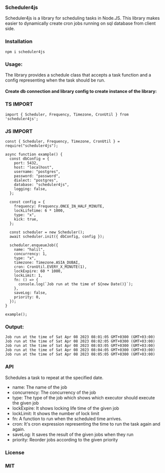 ### Scheduler4js

Scheduler4js is a library for scheduling tasks in Node.JS.
This library makes easier to dynamically create cron jobs running on sql database from client side.

### Installation

```
npm i scheduler4js
```

### Usage:

The library provides a schedule class that accepts a task function and a config representing when the task should be run.

#### Create db connection and library config to create instance of the library:

### TS IMPORT

```
import { Scheduler, Frequency, Timezone, CronUtil } from 'scheduler4js';
```

### JS IMPORT

```
const { Scheduler, Frequency, Timezone, CronUtil } = require("scheduler4js");
```

```
async function example() {
  const dbConfig = {
    port: 5432,
    host: "localhost",
    username: "postgres",
    password: "password",
    dialect: "postgres",
    database: "scheduler4js",
    logging: false,
  };

  const config = {
    frequency: Frequency.ONCE_IN_HALF_MINUTE,
    lockLifetime: 6 * 1000,
    type: "x",
    kick: true,
  };

  const scheduler = new Scheduler();
  await scheduler.init({ dbConfig, config });

  scheduler.enqueueJob({
    name: "halil",
    concurrency: 1,
    type: "x",
    timezone: Timezone.ASIA_DUBAI,
    cron: CronUtil.EVERY_X_MINUTE(1),
    lockExpire: 60 * 1000,
    lockLimit: 1,
    fn: () => {
      console.log(`Job run at the time of ${new Date()}`);
    },
    saveLog: false,
    priority: 0,
  });
}

example();

```

### Output:

```
Job run at the time of Sat Apr 08 2023 08:01:05 GMT+0300 (GMT+03:00)
Job run at the time of Sat Apr 08 2023 08:02:05 GMT+0300 (GMT+03:00)
Job run at the time of Sat Apr 08 2023 08:03:05 GMT+0300 (GMT+03:00)
Job run at the time of Sat Apr 08 2023 08:04:05 GMT+0300 (GMT+03:00)
Job run at the time of Sat Apr 08 2023 08:05:05 GMT+0300 (GMT+03:00)
```

### API

Schedules a task to repeat at the specified date.

- name: The name of the job
- concurrency: The concurrency of the job
- type: The type of the job which shows which executor should execute the given job
- lockExpire: It shows locking life time of the given job
- lockLimit: It shows the number of lock limit
- fn: A function to run when the scheduled time arrives.
- cron: It's cron expression representing the time to run the task again and again.
- saveLog: It saves the result of the given jobs when they run
- priority: Reorder jobs according to the given priority

### License

### MIT
